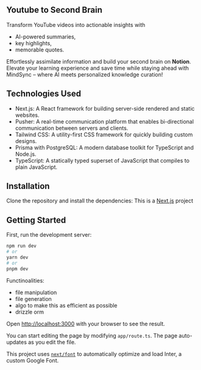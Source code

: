 ## Youtube to Second Brain
Transform YouTube videos into actionable insights with 
- AI-powered summaries,
- key highlights,
-  memorable quotes.

  
Effortlessly assimilate information and build your second brain on **Notion**. 
Elevate your learning experience and save time while staying ahead with MindSync – where AI meets personalized knowledge curation!

## Technologies Used

- Next.js: A React framework for building server-side rendered and static websites.
- Pusher: A real-time communication platform that enables bi-directional communication between servers and clients.
- Tailwind CSS: A utility-first CSS framework for quickly building custom designs.
- Prisma with PostgreSQL: A modern database toolkit for TypeScript and Node.js.
- TypeScript: A statically typed superset of JavaScript that compiles to plain JavaScript.

## Installation

Clone the repository and install the dependencies:
This is a [Next.js](https://nextjs.org/) project

## Getting Started

First, run the development server:

```bash
npm run dev
# or
yarn dev
# or
pnpm dev
```


Functinoalities:
- file manipulation
- file generation
- algo to make this as efficient as possible
- drizzle orm

Open [http://localhost:3000](http://localhost:3000) with your browser to see the result.

You can start editing the page by modifying `app/route.ts`. The page auto-updates as you edit the file.

This project uses [`next/font`](https://nextjs.org/docs/basic-features/font-optimization) to automatically optimize and load Inter, a custom Google Font.


